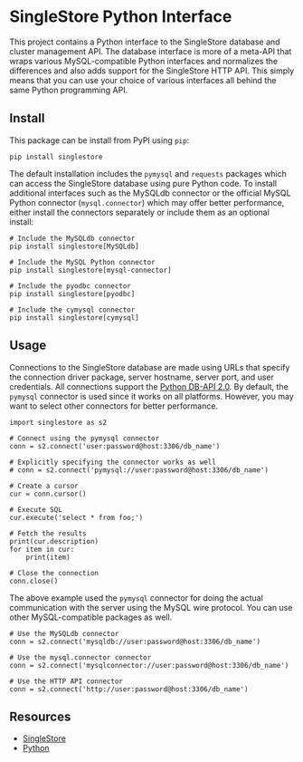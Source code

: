 # SingleStore Python Interface

This project contains a Python interface to the SingleStore database
and cluster management API. The database interface is more of a meta-API
that wraps various MySQL-compatible Python interfaces and normalizes
the differences and also adds support for the SingleStore HTTP API.
This simply means that you can use your choice of various interfaces all 
behind the same Python programming API.

## Install

This package can be install from PyPI using `pip`:
```
pip install singlestore
```

The default installation includes the `pymysql` and `requests` packages
which can access the SingleStore database using pure Python code. To 
install additional interfaces such as the MySQLdb connector or the 
official MySQL Python connector (`mysql.connector`) which may offer
better performance, either install the connectors separately or include
them as an optional install:
```
# Include the MySQLdb connector
pip install singlestore[MySQLdb]

# Include the MySQL Python connector
pip install singlestore[mysql-connector]

# Include the pyodbc connector
pip install singlestore[pyodbc]

# Include the cymysql connector
pip install singlestore[cymysql]
```

## Usage

Connections to the SingleStore database are made using URLs that specify
the connection driver package, server hostname, server port, and user
credentials. All connections support the
[Python DB-API 2.0](https://www.python.org/dev/peps/pep-0249/).
By default, the `pymysql` connector is used since it works on all platforms.
However, you may want to select other connectors for better performance.
```
import singlestore as s2

# Connect using the pymysql connector
conn = s2.connect('user:password@host:3306/db_name')

# Explicitly specifying the connector works as well
# conn = s2.connect('pymysql://user:password@host:3306/db_name')

# Create a cursor
cur = conn.cursor()

# Execute SQL
cur.execute('select * from foo;')

# Fetch the results
print(cur.description)
for item in cur:
    print(item)

# Close the connection
conn.close()
```

The above example used the `pymysql` connector for doing the actual
communication with the server using the MySQL wire protocol. You can
use other MySQL-compatible packages as well.
```
# Use the MySQLdb connector
conn = s2.connect('mysqldb://user:password@host:3306/db_name')

# Use the mysql.connector connector
conn = s2.connect('mysqlconnector://user:password@host:3306/db_name')

# Use the HTTP API connector
conn = s2.connect('http://user:password@host:3306/db_name')
```


## Resources

* [SingleStore](https://singlestore.com)
* [Python](https://python.org)
